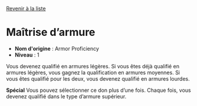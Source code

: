 [Revenir à la liste](list.md)

# Maîtrise d’armure

 * **Nom d'origine** : Armor Proficiency
 * **Niveau** : 1


<p>Vous devenez qualifié en armures légères. Si vous êtes déjà qualifié en armures légères, vous gagnez la qualification en armures moyennes. Si vous êtes qualifié pour les deux, vous devenez qualifié en armures lourdes.</p>
<p><strong>Spécial</strong> Vous pouvez sélectionner ce don plus d’une fois. Chaque fois, vous devenez qualifié dans le type d’armure supérieur.</p>